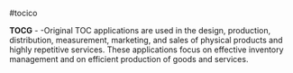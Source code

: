 #tocico

<b>TOCG</b> -  -Original TOC applications are used in the design, production, distribution, measurement, marketing, and sales of physical products and highly repetitive services. These applications focus on effective inventory management and on efficient production of goods and services.  



